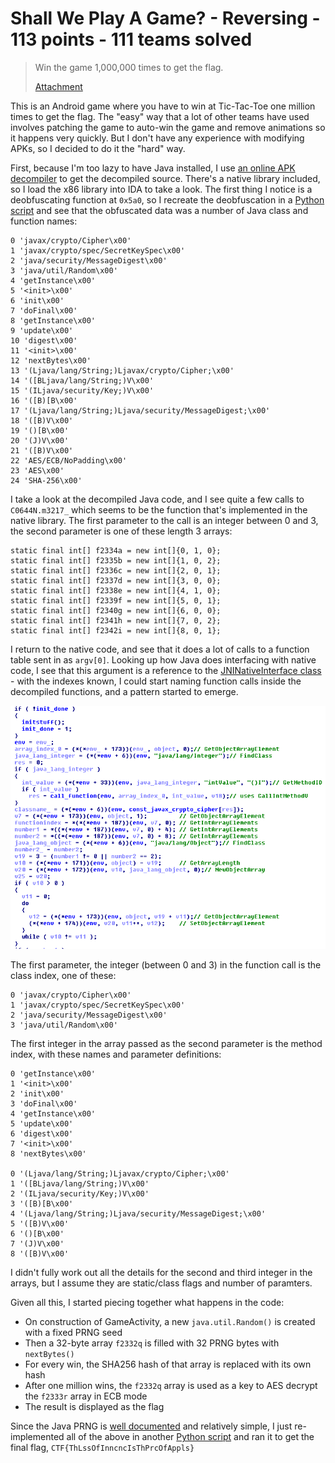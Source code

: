 # Shall We Play A Game? - Reversing - 113 points - 111 teams solved

> Win the game 1,000,000 times to get the flag.
>
> [Attachment](./d885dfc8bec65e85c139046cdfa4c7e771ea443e35697b47423321be0e6f7331.zip)

This is an Android game where you have to win at Tic-Tac-Toe one million times to get the flag. The "easy" way
that a lot of other teams have used involves patching the game to auto-win the game and remove animations so it
happens very quickly. But I don't have any experience with modifying APKs, so I decided to do it the "hard"
way.

First, because I'm too lazy to have Java installed, I use
[an online APK decompiler](http://www.javadecompilers.com/apk) to get the decompiled source. There's a native
library included, so I load the x86 library into IDA to take a look. The first thing I notice is a 
deobfuscating function at `0x5a0`, so I recreate the deobfuscation in a
[Python script](./deobfuscatelibrary.py) and see that the obfuscated data was a number of Java class and
function names:

    0 'javax/crypto/Cipher\x00'
    1 'javax/crypto/spec/SecretKeySpec\x00'
    2 'java/security/MessageDigest\x00'
    3 'java/util/Random\x00'
    4 'getInstance\x00'
    5 '<init>\x00'
    6 'init\x00'
    7 'doFinal\x00'
    8 'getInstance\x00'
    9 'update\x00'
    10 'digest\x00'
    11 '<init>\x00'
    12 'nextBytes\x00'
    13 '(Ljava/lang/String;)Ljavax/crypto/Cipher;\x00'
    14 '([BLjava/lang/String;)V\x00'
    15 '(ILjava/security/Key;)V\x00'
    16 '([B)[B\x00'
    17 '(Ljava/lang/String;)Ljava/security/MessageDigest;\x00'
    18 '([B)V\x00'
    19 '()[B\x00'
    20 '(J)V\x00'
    21 '([B)V\x00'
    22 'AES/ECB/NoPadding\x00'
    23 'AES\x00'
    24 'SHA-256\x00'

I take a look at the decompiled Java code, and I see quite a few calls to `C0644N.m3217_` which seems to be the
function that's implemented in the native library. The first parameter to the call is an integer between 0 and
3, the second parameter is one of these length 3 arrays:

    static final int[] f2334a = new int[]{0, 1, 0};
    static final int[] f2335b = new int[]{1, 0, 2};
    static final int[] f2336c = new int[]{2, 0, 1};
    static final int[] f2337d = new int[]{3, 0, 0};
    static final int[] f2338e = new int[]{4, 1, 0};
    static final int[] f2339f = new int[]{5, 0, 1};
    static final int[] f2340g = new int[]{6, 0, 0};
    static final int[] f2341h = new int[]{7, 0, 2};
    static final int[] f2342i = new int[]{8, 0, 1};

I return to the native code, and see that it does a lot of calls to a function table sent in as `argv[0]`.
Looking up how Java does interfacing with native code, I see that this argument is a reference to the
[JNINativeInterface class](https://github.com/jnr/jnr-ffi/blob/master/src/main/java/jnr/ffi/provider/jffi/JNINativeInterface.java) -
with the indexes known, I could start naming function calls inside the decompiled functions, and a pattern
started to emerge.

![IDA decompiled and commented](./idascreenshot.png)

The first parameter, the integer (between 0 and 3) in the function call is the class index, one of these:

    0 'javax/crypto/Cipher\x00'
    1 'javax/crypto/spec/SecretKeySpec\x00'
    2 'java/security/MessageDigest\x00'
    3 'java/util/Random\x00'

The first integer in the array passed as the second parameter is the method index, with these names and
parameter definitions:

    0 'getInstance\x00'
    1 '<init>\x00'
    2 'init\x00'
    3 'doFinal\x00'
    4 'getInstance\x00'
    5 'update\x00'
    6 'digest\x00'
    7 '<init>\x00'
    8 'nextBytes\x00'

    0 '(Ljava/lang/String;)Ljavax/crypto/Cipher;\x00'
    1 '([BLjava/lang/String;)V\x00'
    2 '(ILjava/security/Key;)V\x00'
    3 '([B)[B\x00'
    4 '(Ljava/lang/String;)Ljava/security/MessageDigest;\x00'
    5 '([B)V\x00'
    6 '()[B\x00'
    7 '(J)V\x00'
    8 '([B)V\x00'

I didn't fully work out all the details for the second and third integer in the arrays, but I assume they are
static/class flags and number of paramters.

Given all this, I started piecing together what happens in the code:

- On construction of GameActivity, a new `java.util.Random()` is created with a fixed PRNG seed
- Then a 32-byte array `f2332q` is filled with 32 PRNG bytes with `nextBytes()`
- For every win, the SHA256 hash of that array is replaced with its own hash
- After one million wins, the `f2332q` array is used as a key to AES decrypt the `f2333r` array in ECB mode
- The result is displayed as the flag

Since the Java PRNG is [well documented](https://docs.oracle.com/javase/7/docs/api/java/util/Random.html#setSeed(long))
and relatively simple, I just re-implemented all of the above in another [Python script](./solution.py) and ran
it to get the final flag, `CTF{ThLssOfInncncIsThPrcOfAppls}`
